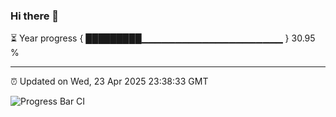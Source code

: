 ### Hi there 👋

⏳ Year progress { █████████▁▁▁▁▁▁▁▁▁▁▁▁▁▁▁▁▁▁▁▁▁ } 30.95 %

---

⏰ Updated on Wed, 23 Apr 2025 23:38:33 GMT

![Progress Bar CI](https://github.com/IshwaranRudhara/GIT-ACTION/workflows/Progress%20Bar%20CI/badge.svg)
